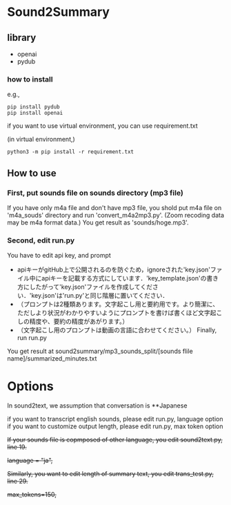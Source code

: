 # Sound2Summary

## library
- openai
- pydub

### how to install
e.g.,

```
pip install pydub
pip install openai
```

if you want to use virtual environment, you can use requirement.txt

(in virtual environment,)

```
python3 -m pip install -r requirement.txt
```

## How to use

### First, put sounds file on sounds directory (mp3 file)
If you have only m4a file and don't have mp3 file, you shold put m4a file on 'm4a_souds' directory and run 'convert_m4a2mp3.py'. (Zoom recoding data may be m4a format data.)
You get result as 'sounds/hoge.mp3'.

### Second, edit run.py

You have to edit api key, and prompt
- apiキーがgitHub上で公開されるのを防ぐため，ignoreされた'key.json'ファイル中にapiキーを記載する方式にしています．'key_template.json'の書き方にしたがって'key.json'ファイルを作成してください．'key.json'は'run.py'と同じ階層に置いてください．
- （プロンプトは2種類あります。文字起こし用と要約用です。より簡潔に、ただしより状況がわかりやすいようにプロンプトを書けば書くほど文字起こしの精度や、要約の精度があがります。）
- （文字起こし用のプロンプトは動画の言語に合わせてください。）
Finally, run run.py

You get result at sound2summary/mp3_sounds_split/[sounds flile name]/summarized_minutes.txt

# Options

In sound2text, we assumption that conversation is **Japanese

if you want to transcript english sounds, please edit run.py, language option
if you want to customize output length, please edit run.py, max token option

~~If your sounds file is copmposed of other language, you edit sound2text.py, line 19.~~

~~language = "ja",~~


~~Similarly, you want to edit length of summary text, you edit trans_test.py, line 29.~~

~~max_tokens=150,~~
